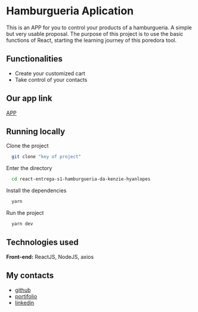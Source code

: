 # Hamburgueria Aplication


This is an APP for you to control your products of a hamburgueria. A simple but very usable proposal.
The purpose of this project is to use the basic functions of React, starting the learning journey of this poredora tool.


## Functionalities

- Create your customized cart
- Take control of your contacts


## Our app link

[APP](https://react-entrega-s1-hamburgueria-da-kenzie-hyanlopes.vercel.app/)


## Running locally

Clone the project

```bash
  git clone "key of project"
```

Enter the directory

```bash
  cd react-entrega-s1-hamburgueria-da-kenzie-hyanlopes
```

Install the dependencies

```bash
  yarn
```

Run the project

```bash
  yarn dev
```



## Technologies used


**Front-end:** ReactJS, NodeJS, axios

## My contacts


- [github](https://github.com/hyanlopes)
- [portifolio](https://hyan-portifolio.vercel.app/)
- [linkedin](https://www.linkedin.com/in/hyanlopes/)
